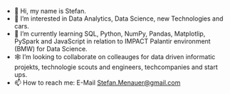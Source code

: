 - 👋 Hi, my name is Stefan.
- 👀 I’m interested in Data Analytics, Data Science, new Technologies and cars.
- 🌱 I’m currently learning SQL, Python, NumPy, Pandas, Matplotlip, PySpark and JavaScript in relation to IMPACT Palantir environment (BMW) for Data Science.
- 🕸 I’m looking to collaborate on colleauges for data driven informatic projekts, technologie scouts and engineers, techcompanies and start ups.
- 📫 How to reach me: E-Mail Stefan.Menauer@gmail.com

<!---
StefanMenauer/StefanMenauer is a ✨ special ✨ repository because its `README.md` (this file) appears on your GitHub profile.
You can click the Preview link to take a look at your changes.
--->
